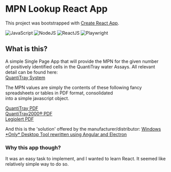 # MPN Lookup React App

This project was bootstrapped with [Create React App](https://github.com/facebook/create-react-app).

![JavaScript](https://img.shields.io/badge/-JavaScript-f0db4f?&style=for-the-badge&logo=JavaScript&logoColor=black)
![NodeJS](https://img.shields.io/badge/-Node.js-%23339933?&style=for-the-badge&logo=npm&logoColor=white)
![ReactJS](https://img.shields.io/badge/-ReactJs-61DAFB?logo=react&logoColor=white&style=for-the-badge)
![Playwright](https://img.shields.io/static/v1?style=for-the-badge&message=Playwright&color=2EAD33&logo=Playwright&logoColor=FFFFFF&label=)

## What is this?

A simple Single Page App that will provide the MPN for the given number  
of positively identified cells in the QuantiTray water Assays. All relevant detail can be found here:  
[QuantiTray System](https://www.idexx.com/en/water/water-products-services/quanti-tray-system/)

The MPN values are simply the contents of these following fancy spreadsheets or tables in PDF format, consolidated  
into a simple javascript object.

[QuantiTray PDF](https://www.chegg.com/homework-help/questions-and-answers/idexx-51-well-quanti-tray-mpn-table--wells-giving-mpn-95-confidence-limits-positive-reacti-q98070800)  
[QuantiTray2000® PDF](https://www.idexx.com/files/qt97mpntable.pdf)  
[Legiolert PDF](https://www.idexx.com/files/quanti-tray-legiolert-mpn-table.pdf)

And this is the 'solution' offered by the manufacturer/distributor:
[Windows \*Only\* Desktop Tool rewritten using Angular and Electron](https://www.idexx.com/en/water/resources/mpn-generator/)

### Why this app though?

It was an easy task to implement, and I wanted to learn React. It seemed like relatively simple way to do so.
